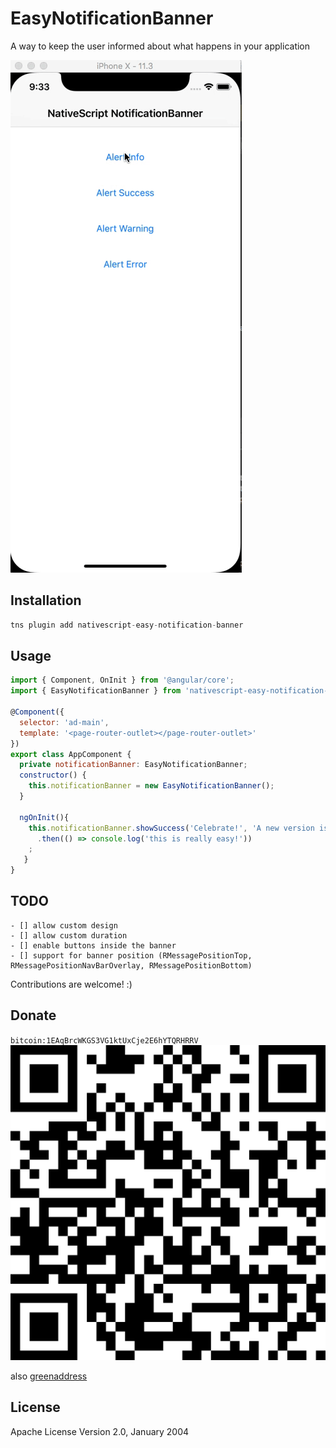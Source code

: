 # EasyNotificationBanner

A way to keep the user informed about what happens in your application

![Sample iOS](https://github.com/adriexnet/nativescript-easy-notification-banner/blob/master/screenshots/ios.gif?raw=true)



## Installation


```javascript
tns plugin add nativescript-easy-notification-banner
```

## Usage 

```javascript
import { Component, OnInit } from '@angular/core';
import { EasyNotificationBanner } from 'nativescript-easy-notification-banner';

@Component({
  selector: 'ad-main',
  template: '<page-router-outlet></page-router-outlet>'
})
export class AppComponent {
  private notificationBanner: EasyNotificationBanner;
  constructor() {
    this.notificationBanner = new EasyNotificationBanner();
  }

  ngOnInit(){
    this.notificationBanner.showSuccess('Celebrate!', 'A new version is available')
      .then(() => console.log('this is really easy!'))
    ;
   }
}
```
    
## TODO

```
- [] allow custom design
- [] allow custom duration
- [] enable buttons inside the banner
- [] support for banner position (RMessagePositionTop, RMessagePositionNavBarOverlay, RMessagePositionBottom)
```

Contributions are welcome! :)

## Donate
`bitcoin:1EAqBrcWKGS3VG1ktUxCje2E6hYTQRHRRV`
![donate](https://github.com/adriexnet/nativescript-easy-notification-banner/blob/master/screenshots/donate.png?raw=true)

also [greenaddress](https://greenaddress.it/pay/GAkvTDFTMKQmXYSc2BddzSEAWdHhx/)

## License

Apache License Version 2.0, January 2004

